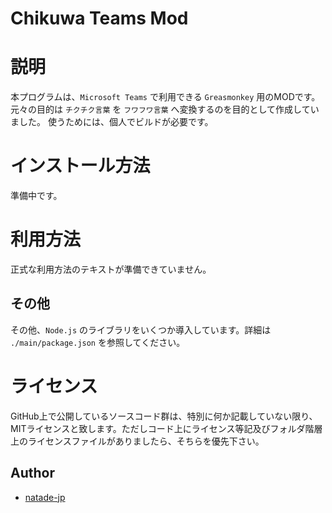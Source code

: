 # Chikuwa Teams Mod

# 説明

本プログラムは、`Microsoft Teams` で利用できる `Greasmonkey` 用のMODです。
元々の目的は `チクチク言葉` を `フワフワ言葉` へ変換するのを目的として作成していました。
使うためには、個人でビルドが必要です。

# インストール方法

準備中です。

# 利用方法

正式な利用方法のテキストが準備できていません。

## その他

その他、`Node.js` のライブラリをいくつか導入しています。詳細は `./main/package.json` を参照してください。

# ライセンス

GitHub上で公開しているソースコード群は、特別に何か記載していない限り、MITライセンスと致します。ただしコード上にライセンス等記及びフォルダ階層上のライセンスファイルがありましたら、そちらを優先下さい。

## Author ##
- [natade-jp](https://github.com/natade-jp/)
